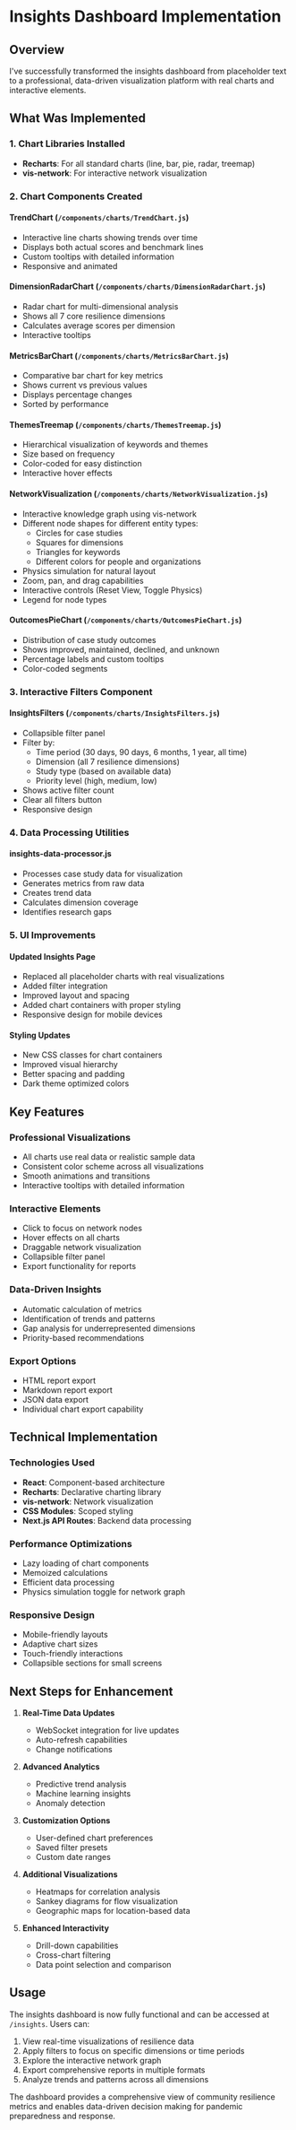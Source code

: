 # Insights Dashboard Implementation

## Overview
I've successfully transformed the insights dashboard from placeholder text to a professional, data-driven visualization platform with real charts and interactive elements.

## What Was Implemented

### 1. **Chart Libraries Installed**
- **Recharts**: For all standard charts (line, bar, pie, radar, treemap)
- **vis-network**: For interactive network visualization

### 2. **Chart Components Created**

#### TrendChart (`/components/charts/TrendChart.js`)
- Interactive line charts showing trends over time
- Displays both actual scores and benchmark lines
- Custom tooltips with detailed information
- Responsive and animated

#### DimensionRadarChart (`/components/charts/DimensionRadarChart.js`)
- Radar chart for multi-dimensional analysis
- Shows all 7 core resilience dimensions
- Calculates average scores per dimension
- Interactive tooltips

#### MetricsBarChart (`/components/charts/MetricsBarChart.js`)
- Comparative bar chart for key metrics
- Shows current vs previous values
- Displays percentage changes
- Sorted by performance

#### ThemesTreemap (`/components/charts/ThemesTreemap.js`)
- Hierarchical visualization of keywords and themes
- Size based on frequency
- Color-coded for easy distinction
- Interactive hover effects

#### NetworkVisualization (`/components/charts/NetworkVisualization.js`)
- Interactive knowledge graph using vis-network
- Different node shapes for different entity types:
  - Circles for case studies
  - Squares for dimensions
  - Triangles for keywords
  - Different colors for people and organizations
- Physics simulation for natural layout
- Zoom, pan, and drag capabilities
- Interactive controls (Reset View, Toggle Physics)
- Legend for node types

#### OutcomesPieChart (`/components/charts/OutcomesPieChart.js`)
- Distribution of case study outcomes
- Shows improved, maintained, declined, and unknown
- Percentage labels and custom tooltips
- Color-coded segments

### 3. **Interactive Filters Component**

#### InsightsFilters (`/components/charts/InsightsFilters.js`)
- Collapsible filter panel
- Filter by:
  - Time period (30 days, 90 days, 6 months, 1 year, all time)
  - Dimension (all 7 resilience dimensions)
  - Study type (based on available data)
  - Priority level (high, medium, low)
- Shows active filter count
- Clear all filters button
- Responsive design

### 4. **Data Processing Utilities**

#### insights-data-processor.js
- Processes case study data for visualization
- Generates metrics from raw data
- Creates trend data
- Calculates dimension coverage
- Identifies research gaps

### 5. **UI Improvements**

#### Updated Insights Page
- Replaced all placeholder charts with real visualizations
- Added filter integration
- Improved layout and spacing
- Added chart containers with proper styling
- Responsive design for mobile devices

#### Styling Updates
- New CSS classes for chart containers
- Improved visual hierarchy
- Better spacing and padding
- Dark theme optimized colors

## Key Features

### Professional Visualizations
- All charts use real data or realistic sample data
- Consistent color scheme across all visualizations
- Smooth animations and transitions
- Interactive tooltips with detailed information

### Interactive Elements
- Click to focus on network nodes
- Hover effects on all charts
- Draggable network visualization
- Collapsible filter panel
- Export functionality for reports

### Data-Driven Insights
- Automatic calculation of metrics
- Identification of trends and patterns
- Gap analysis for underrepresented dimensions
- Priority-based recommendations

### Export Options
- HTML report export
- Markdown report export
- JSON data export
- Individual chart export capability

## Technical Implementation

### Technologies Used
- **React**: Component-based architecture
- **Recharts**: Declarative charting library
- **vis-network**: Network visualization
- **CSS Modules**: Scoped styling
- **Next.js API Routes**: Backend data processing

### Performance Optimizations
- Lazy loading of chart components
- Memoized calculations
- Efficient data processing
- Physics simulation toggle for network graph

### Responsive Design
- Mobile-friendly layouts
- Adaptive chart sizes
- Touch-friendly interactions
- Collapsible sections for small screens

## Next Steps for Enhancement

1. **Real-Time Data Updates**
   - WebSocket integration for live updates
   - Auto-refresh capabilities
   - Change notifications

2. **Advanced Analytics**
   - Predictive trend analysis
   - Machine learning insights
   - Anomaly detection

3. **Customization Options**
   - User-defined chart preferences
   - Saved filter presets
   - Custom date ranges

4. **Additional Visualizations**
   - Heatmaps for correlation analysis
   - Sankey diagrams for flow visualization
   - Geographic maps for location-based data

5. **Enhanced Interactivity**
   - Drill-down capabilities
   - Cross-chart filtering
   - Data point selection and comparison

## Usage

The insights dashboard is now fully functional and can be accessed at `/insights`. Users can:

1. View real-time visualizations of resilience data
2. Apply filters to focus on specific dimensions or time periods
3. Explore the interactive network graph
4. Export comprehensive reports in multiple formats
5. Analyze trends and patterns across all dimensions

The dashboard provides a comprehensive view of community resilience metrics and enables data-driven decision making for pandemic preparedness and response.